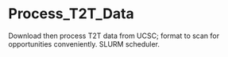# Process_T2T_Data
Download then process T2T data from UCSC; format to scan for opportunities conveniently. SLURM scheduler.
